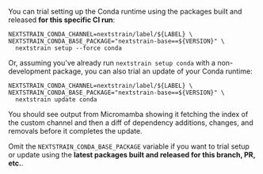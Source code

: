 You can trial setting up the Conda runtime using the packages built and released **for this specific CI run**:

    NEXTSTRAIN_CONDA_CHANNEL=nextstrain/label/${LABEL} \
    NEXTSTRAIN_CONDA_BASE_PACKAGE="nextstrain-base==${VERSION}" \
      nextstrain setup --force conda

Or, assuming you've already run `nextstrain setup conda` with a non-development package, you can also trial an update of your Conda runtime:

    NEXTSTRAIN_CONDA_CHANNEL=nextstrain/label/${LABEL} \
    NEXTSTRAIN_CONDA_BASE_PACKAGE="nextstrain-base==${VERSION}" \
      nextstrain update conda

You should see output from Micromamba showing it fetching the index of the custom channel and then a diff of dependency additions, changes, and removals before it completes the update.

Omit the `NEXTSTRAIN_CONDA_BASE_PACKAGE` variable if you want to trial setup or update using the **latest packages built and released for this branch, PR, etc.**.
